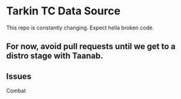 # Tarkin TC Data Source

This repo is constantly changing. Expect hella broken code.

## For now, avoid pull requests until we get to a distro stage with Taanab.


## Issues
Combat
